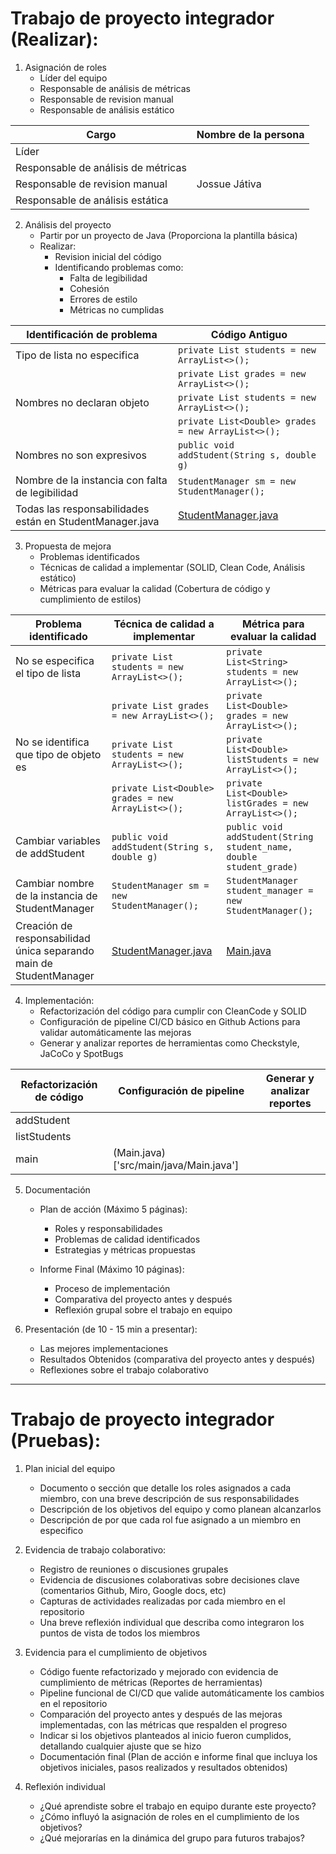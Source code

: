 # Trabajo de proyecto integrador (Realizar):

1. Asignación de roles
	* Líder del equipo
	* Responsable de análisis de métricas
	* Responsable de revision manual
	* Responsable de análisis estático


| Cargo | Nombre de la persona |
|------|---------------|
| Líder |  |
| Responsable de análisis de métricas |  |
| Responsable de revision manual | Jossue Játiva |
| Responsable de análisis estática |  |


2. Análisis del proyecto
	* Partir por un proyecto de Java (Proporciona la plantilla básica)
	* Realizar:
		- Revision inicial del código
		- Identificando problemas como:
			- Falta de legibilidad
			- Cohesión
			- Errores de estilo
			- Métricas no cumplidas

| Identificación de problema | Código Antiguo |
| --------| ----------------- |
| Tipo de lista no especifica | ```private List students = new ArrayList<>();``` |
|  | ```private List grades = new ArrayList<>();``` |
| Nombres no declaran objeto | ```private List students = new ArrayList<>();``` |
|  | ```private List<Double> grades = new ArrayList<>();``` |
| Nombres no son expresivos | ```public void addStudent(String s, double g)``` |
| Nombre de la instancia con falta de legibilidad | ```StudentManager sm = new StudentManager();``` |
| Todas las responsabilidades están en StudentManager.java | [StudentManager.java](src/main/java/StudentManager.java) |

3. Propuesta de mejora
	* Problemas identificados
	* Técnicas de calidad a implementar (SOLID, Clean Code, Análisis estático)
	* Métricas para evaluar la calidad (Cobertura de código y cumplimiento de estilos)

| Problema identificado | Técnica de calidad a implementar | Métrica para evaluar la calidad |
| --------| ----------------- | ----------- |
| No se especifica el tipo de lista | ```private List students = new ArrayList<>();``` | ```private List<String> students = new ArrayList<>();``` |
|  | ```private List grades = new ArrayList<>();``` | ```private List<Double> grades = new ArrayList<>();``` |
| No se identifica que tipo de objeto es | ```private List students = new ArrayList<>();``` | ```private List<Double> listStudents = new ArrayList<>();``` |
|  | ```private List<Double> grades = new ArrayList<>();``` | ```private List<Double> listGrades = new ArrayList<>();``` |
| Cambiar variables de addStudent | ```public void addStudent(String s, double g)``` | ```public void addStudent(String student_name, double student_grade)``` |
| Cambiar nombre de la instancia de StudentManager | ```StudentManager sm = new StudentManager();``` | ```StudentManager student_manager = new StudentManager();``` |
| Creación de responsabilidad única separando main de StudentManager | [StudentManager.java](src/main/java/StudentManager.java) | [Main.java](src/main/java/Main.java) |

4. Implementación:
	* Refactorización del código para cumplir con CleanCode y SOLID
	* Configuración de pipeline CI/CD básico en Github Actions para validar automáticamente las mejoras
	* Generar y analizar reportes de herramientas como Checkstyle, JaCoCo y SpotBugs

| Refactorización de código | Configuración de pipeline | Generar y analizar reportes |
| --------| ----------------- | ----------- |
| addStudent |  |  |
| listStudents |  |  |
| main | (Main.java)['src/main/java/Main.java'] |  |

5. Documentación
	* Plan de acción (Máximo 5 páginas):
		- Roles y responsabilidades
		- Problemas de calidad identificados
		- Estrategias y métricas propuestas

	* Informe Final (Máximo 10 páginas):
		- Proceso de implementación
		- Comparativa del proyecto antes y después
		- Reflexión grupal sobre el trabajo en equipo

6. Presentación (de 10 - 15 min a presentar):
	* Las mejores implementaciones
	* Resultados Obtenidos (comparativa del proyecto antes y después)
	* Reflexiones sobre el trabajo colaborativo


---
# Trabajo de proyecto integrador (Pruebas):

1. Plan inicial del equipo
	* Documento o sección que detalle los roles asignados a cada miembro, con una breve descripción de sus responsabilidades
	* Descripción de los objetivos del equipo y como planean alcanzarlos
	* Descripción de por que cada rol fue asignado a un miembro en especifico


2. Evidencia de trabajo colaborativo:
	* Registro de reuniones o discusiones grupales
	* Evidencia de discusiones colaborativas sobre decisiones clave (comentarios Github, Miro, Google docs, etc)
	* Capturas de actividades realizadas por cada miembro en el repositorio
	* Una breve reflexión individual que describa como integraron los puntos de vista de todos los miembros

3. Evidencia para el cumplimiento de objetivos
	* Código fuente refactorizado y mejorado con evidencia de cumplimiento de métricas (Reportes de herramientas)
	* Pipeline funcional de CI/CD que valide automáticamente los cambios en el repositorio
	* Comparación del proyecto antes y después de las mejoras implementadas, con las métricas que respalden el progreso
	* Indicar si los objetivos planteados al inicio fueron cumplidos, detallando cualquier ajuste que se hizo
	* Documentación final (Plan de acción e informe final que incluya los objetivos iniciales, pasos realizados y resultados obtenidos)

4. Reflexión individual
	* ¿Qué aprendiste sobre el trabajo en equipo durante este proyecto?
	* ¿Cómo influyó la asignación de roles en el cumplimiento de los objetivos?
	* ¿Qué mejorarías en la dinámica del grupo para futuros trabajos?